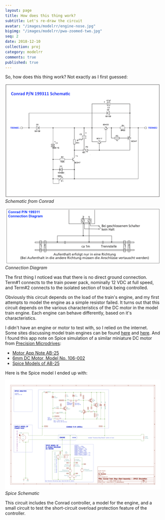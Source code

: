 ```yaml
---
layout: page
title: How does this thing work?
subtitle: Let's re-draw the circuit
avatar: "/images/modelrr/engine-nose.jpg"
bigimg: "/images/modelrr/pwa-zoomed-two.jpg"
seq: 2
date: 2018-12-10
collection: proj
category: modelrr
comments: true
published: true
---
```



So, how does this thing work? Not exactly as I first guessed:

![schematic-from-conrad](/images/modelrr/conrad1-schematic.png)
*Schematic from Conrad*

![connection-diagram](/images/modelrr/conrad1-connection.png)
*Connection Diagram*

The first thing I noticed was that there is no direct ground connection. 
Term#1 connects to the train power pack, nominally 12 VDC at full speed,
and Term#2 connects to the isolated section of track being controlled.

Obviously this circuit depends on the load of the train's engine,
and my first attempts to model the engine as a simple resistor failed.
It turns out that this circuit depends on the various characteristics 
of the DC motor in the model train engine. Each engine can behave 
differently, based on it's characteristics.


I didn't have an engine or motor to test with, so I relied on the internet.
Some sites discussing model train engines can be found
  [here](http://www.sumidacrossing.org/LayoutElectricity/ModelTrainPower/DCPowerReqs/)
  and
  [here](http://cs.trains.com/mrr/f/88/t/26312.aspx).
And I found this app note on Spice simulation of a similar
miniature DC motor from [Precision Microdrives](https://www.precisionmicrodrives.com):

 * [Motor App Note AB-25](https://www.precisionmicrodrives.com/content/ab-025-using-spice-to-model-dc-motors/)
 * [6mm DC Motor, Model No. 106-002](https://www.precisionmicrodrives.com/product/106-002-6mm-dc-motor-12mm-type)
 * [Spice Models of AB-25](https://www.precisionmicrodrives.com/wp-content/uploads/2016/02/ab-025-dc-motor-spice-netlist.original.pdf)

Here is the Spice model I ended up with:

![spice-schematic](/images/modelrr/conrad-sch.png)
*Spice Schematic*

This circuit includes the Conrad controller, a model for the engine, and a small circuit 
to test the short-circuit overload protection feature of the controller.
